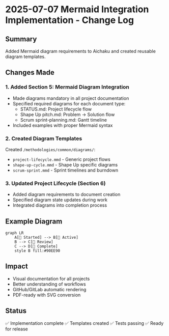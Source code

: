 # 2025-07-07 Mermaid Integration Implementation - Change Log

## Summary

Added Mermaid diagram requirements to Aichaku and created reusable diagram
templates.

## Changes Made

### 1. Added Section 5: Mermaid Diagram Integration

- Made diagrams mandatory in all project documentation
- Specified required diagrams for each document type:
  - STATUS.md: Project lifecycle flow
  - Shape Up pitch.md: Problem → Solution flow
  - Scrum sprint-planning.md: Gantt timeline
- Included examples with proper Mermaid syntax

### 2. Created Diagram Templates

Created `/methodologies/common/diagrams/`:

- `project-lifecycle.mmd` - Generic project flows
- `shape-up-cycle.mmd` - Shape Up specific diagrams
- `scrum-sprint.mmd` - Sprint timelines and burndown

### 3. Updated Project Lifecycle (Section 6)

- Added diagram requirements to document creation
- Specified diagram state updates during work
- Integrated diagrams into completion process

## Example Diagram

```mermaid
graph LR
    A[🌱 Started] --> B[🌿 Active]
    B --> C[🌳 Review]
    C --> D[🍃 Complete]
    style B fill:#90EE90
```

## Impact

- Visual documentation for all projects
- Better understanding of workflows
- GitHub/GitLab automatic rendering
- PDF-ready with SVG conversion

## Status

✅ Implementation complete ✅ Templates created ✅ Tests passing ✅ Ready for
release

